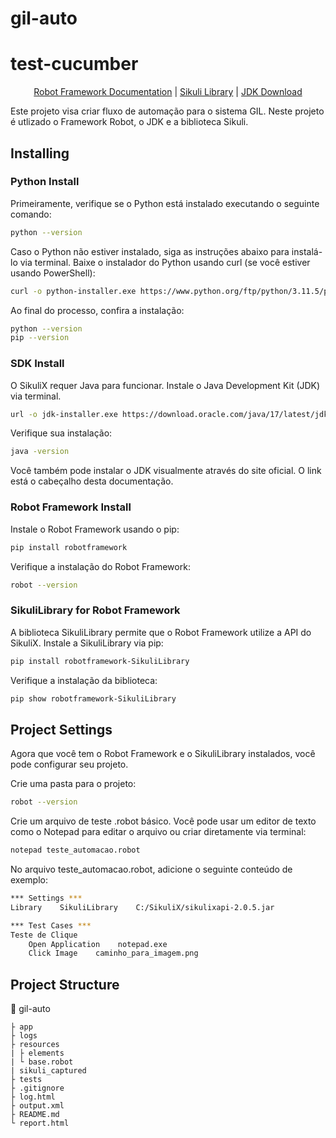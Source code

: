 # gil-auto

# test-cucumber

<p align="center">
  <a href="https://robotframework.org/robotframework/latest/RobotFrameworkUserGuide.html">Robot Framework Documentation</a> |
  <a href="https://rainmanwy.github.io/robotframework-SikuliLibrary/doc/SikuliLibrary.html">Sikuli Library</a> |
  <a href="https://www.oracle.com/br/java/technologies/downloads/">JDK Download</a>
</p>

Este projeto visa criar fluxo de automação para o sistema GIL. Neste projeto é utlizado o Framework Robot, o JDK e a biblioteca Sikuli.

## Installing

### Python Install

Primeiramente, verifique se o Python está instalado executando o seguinte comando:
```bash
python --version
```

Caso o Python não estiver instalado, siga as instruções abaixo para instalá-lo via terminal. Baixe o instalador do Python usando curl (se você estiver usando PowerShell):
```bash
curl -o python-installer.exe https://www.python.org/ftp/python/3.11.5/python-3.11.5-amd64.exe
```
Ao final do processo, confira a instalação:
```bash
python --version
pip --version
```

### SDK Install

O SikuliX requer Java para funcionar. Instale o Java Development Kit (JDK) via terminal.
```bash
url -o jdk-installer.exe https://download.oracle.com/java/17/latest/jdk-17_windows-x64_bin.exe
```

Verifique sua instalação:
```bash
java -version
```

Você também pode instalar o JDK visualmente através do site oficial. O link está o cabeçalho desta documentação.

### Robot Framework Install

Instale o Robot Framework usando o pip:
```bash
pip install robotframework
```

Verifique a instalação do Robot Framework:
```bash
robot --version
```

### SikuliLibrary for Robot Framework

A biblioteca SikuliLibrary permite que o Robot Framework utilize a API do SikuliX. Instale a SikuliLibrary via pip:
```bash
pip install robotframework-SikuliLibrary
```

Verifique a instalação da biblioteca:
```bash
pip show robotframework-SikuliLibrary
```

## Project Settings

Agora que você tem o Robot Framework e o SikuliLibrary instalados, você pode configurar seu projeto.

Crie uma pasta para o projeto:
```bash
robot --version
```

Crie um arquivo de teste .robot básico. Você pode usar um editor de texto como o Notepad para editar o arquivo ou criar diretamente via terminal:
```bash
notepad teste_automacao.robot
```

No arquivo teste_automacao.robot, adicione o seguinte conteúdo de exemplo:
```bash
*** Settings ***
Library    SikuliLibrary    C:/SikuliX/sikulixapi-2.0.5.jar

*** Test Cases ***
Teste de Clique
    Open Application    notepad.exe
    Click Image    caminho_para_imagem.png
```

## Project Structure

:file_folder: gil-auto
```text
├ app
├ logs
├ resources
| ├ elements
| └ base.robot
| sikuli_captured
├ tests
├ .gitignore
├ log.html
├ output.xml
├ README.md
└ report.html
```
